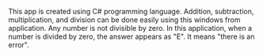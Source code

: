 This app is created using C# programming language. Addition, subtraction, multiplication, and division can be done easily using this windows from application. Any number is not divisible by zero. In this application, when a number is divided by zero, the answer appears as "E".   It means "there is an error".
